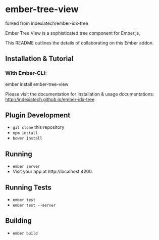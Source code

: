 # ember-tree-view

forked from indexiatech/ember-idx-tree

Ember Tree View is a sophisticated tree component for Ember.js,

This README outlines the details of collaborating on this Ember addon.

## Installation & Tutorial

### With Ember-CLI:

ember install ember-tree-view

Please visit the documentation for installation & usage documentations: http://indexiatech.github.io/ember-idx-tree

## Plugin Development

* `git clone` this repository
* `npm install`
* `bower install`

## Running

* `ember server`
* Visit your app at http://localhost:4200.

## Running Tests

* `ember test`
* `ember test --server`

## Building

* `ember build`
